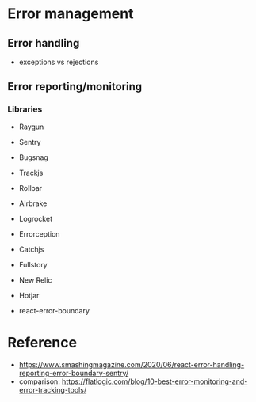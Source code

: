 # Error management

## Error handling

- exceptions vs rejections

## Error reporting/monitoring

### Libraries

- Raygun
- Sentry
- Bugsnag
- Trackjs
- Rollbar
- Airbrake
- Logrocket
- Errorception
- Catchjs
- Fullstory
- New Relic
- Hotjar

- react-error-boundary

# Reference

- https://www.smashingmagazine.com/2020/06/react-error-handling-reporting-error-boundary-sentry/
- comparison: https://flatlogic.com/blog/10-best-error-monitoring-and-error-tracking-tools/
